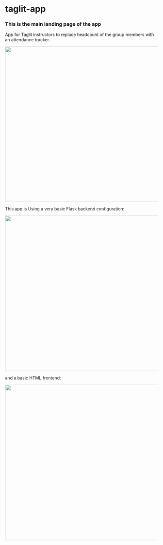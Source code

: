 # taglit-app
<h3>This is the main landing page of the app</h3>     

App for Taglit instructors to replace headcount of the group members with an attendance tracker.     


<img src="https://repository-images.githubusercontent.com/499586246/38170fd1-1ae3-45be-8d70-5f919e9e25fe" width="512"/>



This app is Using a very basic Flask backend configuration:


<img src="https://user-images.githubusercontent.com/16977090/171939471-b88afba9-2e83-4209-8442-0203cb4d4baf.png" width="512"/>


and a basic HTML frontend:

<img src="https://user-images.githubusercontent.com/16977090/171941656-f67e7610-6172-4529-bffa-4b6e09b6b239.png" width="512"/>
